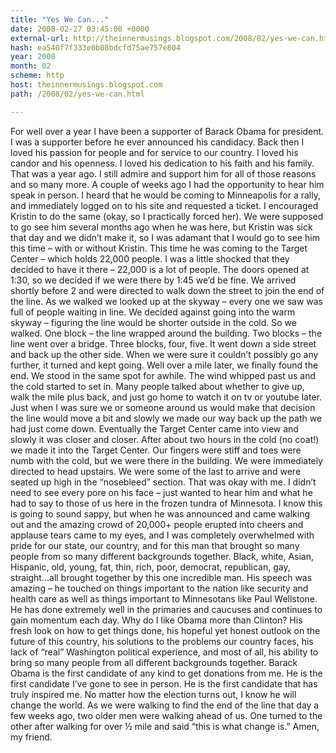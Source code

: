 ```yaml
---
title: "Yes We Can..."
date: 2008-02-27 03:45:00 +0000
external-url: http://theinnermusings.blogspot.com/2008/02/yes-we-can.html
hash: ea540f7f333e0b08bdcfd75ae757e804
year: 2008
month: 02
scheme: http
host: theinnermusings.blogspot.com
path: /2008/02/yes-we-can.html

---
```


For well over a year I have been a supporter of Barack Obama for president. I was a supporter before he ever announced his candidacy. Back then I loved his passion for people and for service to our country. I loved his candor and his openness. I loved his dedication to his faith and his family. That was a year ago. I still admire and support him for all of those reasons and so many more. A couple of weeks ago I had the opportunity to hear him speak in person. I heard that he would be coming to Minneapolis for a rally, and immediately logged on to his site and requested a ticket. I encouraged Kristin to do the same (okay, so I practically forced her). We were supposed to go see him several months ago when he was here, but Kristin was sick that day and we didn’t make it, so I was adamant that I would go to see him this time – with or without Kristin. This time he was coming to the Target Center – which holds 22,000 people. I was a little shocked that they decided to have it there – 22,000 is a lot of people. The doors opened at 1:30, so we decided if we were there by 1:45 we’d be fine. We arrived shortly before 2 and were directed to walk down the street to join the end of the line. As we walked we looked up at the skyway – every one we saw was full of people waiting in line. We decided against going into the warm skyway – figuring the line would be shorter outside in the cold. So we walked. One block – the line wrapped around the building. Two blocks – the line went over a bridge. Three blocks, four, five. It went down a side street and back up the other side. When we were sure it couldn’t possibly go any further, it turned and kept going. Well over a mile later, we finally found the end.
 We stood in the same spot for awhile. The wind whipped past us and the cold started to set in. Many people talked about whether to give up, walk the mile plus back, and just go home to watch it on tv or youtube later. Just when I was sure we or someone around us would make that decision the line would move a bit and slowly we made our way back up the path we had just come down. Eventually the Target Center came into view and slowly it was closer and closer.
After about two hours in the cold (no coat!) we made it into the Target Center. Our fingers were stiff and toes were numb with the cold, but we were there in the building. We were immediately directed to head upstairs. We were some of the last to arrive and were seated up high in the “nosebleed” section. That was okay with me. I didn’t need to see every pore on his face – just wanted to hear him and what he had to say to those of us here in the frozen tundra of Minnesota. I know this is going to sound sappy, but when he was announced and came walking out and the amazing crowd of 20,000+ people erupted into cheers and applause tears came to my eyes, and I was completely overwhelmed with pride for our state, our country, and for this man that brought so many people from so many different backgrounds together. Black, white, Asian, Hispanic, old, young, fat, thin, rich, poor, democrat, republican, gay, straight…all brought together by this one incredible man.
His speech was amazing – he touched on things important to the nation like security and health care as well as things important to Minnesotans like Paul Wellstone. He has done extremely well in the primaries and caucuses and continues to gain momentum each day.
Why do I like Obama more than Clinton? His fresh look on how to get things done, his hopeful yet honest outlook on the future of this country, his solutions to the problems our country faces, his lack of “real” Washington political experience, and most of all, his ability to bring so many people from all different backgrounds together. Barack Obama is the first candidate of any kind to get donations from me. He is the first candidate I’ve gone to see in person. He is the first candidate that has truly inspired me.
No matter how the election turns out, I know he will change the world. As we were walking to find the end of the line that day a few weeks ago, two older men were walking ahead of us. One turned to the other after walking for over ½ mile and said “this is what change is.” Amen, my friend.

